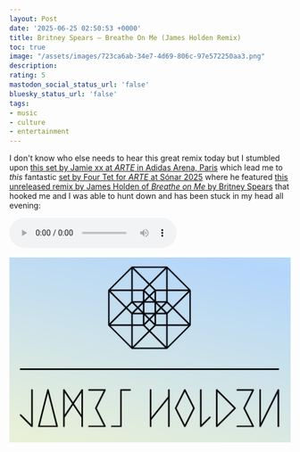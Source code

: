 ```yaml
---
layout: Post
date: '2025-06-25 02:50:53 +0000'
title: Britney Spears – Breathe On Me (James Holden Remix)
toc: true
image: "/assets/images/723ca6ab-34e7-4d69-806c-97e572250aa3.png"
description:
rating: 5
mastodon_social_status_url: 'false'
bluesky_status_url: 'false'
tags:
- music
- culture
- entertainment
---
```



I don't know who else needs to hear this great remix today but I stumbled upon [this set by Jamie xx at _ARTE_ in Adidas Arena, Paris](https://www.youtube.com/watch?v=P0GpUQpMBZY) which lead me to _this_ fantastic [set by Four Tet for _ARTE_ at Sónar 2025](https://www.youtube.com/watch?v=OmC6KIwjgFY&t=649s) where he featured [this unreleased remix by James Holden of _Breathe on Me_ by Britney Spears](https://www.jamesholden.org/index.php?p=12989) that hooked me and I was able to hunt down and has been stuck in my head all evening:

<audio src="https://www.jamesholden.org/audio/britney%20spears%20james%20holden%20vocal.mp3" controls></audio>

<img width="1241" alt="James Holden logo" src="/assets/images/723ca6ab-34e7-4d69-806c-97e572250aa3.png" />

